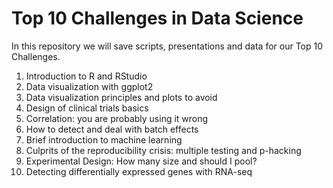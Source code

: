 # Top 10 Challenges in Data Science

In this repository we will save scripts, presentations and data for our Top 10 Challenges.

1. Introduction to R and RStudio
2. Data visualization with ggplot2
3. Data visualization principles and plots to avoid
4. Design of clinical trials basics 
5. Correlation: you are probably using it wrong
6. How to detect and deal with batch effects
7. Brief introduction to machine learning
8. Culprits of the reproducibility crisis: multiple testing and p-hacking
9. Experimental Design: How many size and should I pool?
10. Detecting differentially expressed genes with RNA-seq
